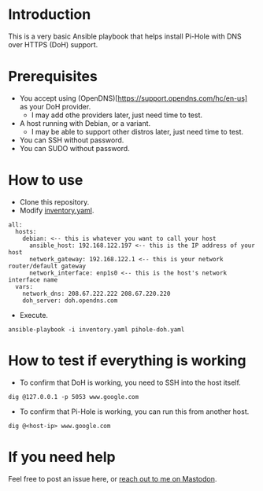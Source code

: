 # Introduction
This is a very basic Ansible playbook that helps install Pi-Hole with DNS over HTTPS (DoH) support.

# Prerequisites
- You accept using (OpenDNS)[https://support.opendns.com/hc/en-us] as your DoH provider.
  - I may add othe providers later, just need time to test.
- A host running with Debian, or a variant.
  - I may be able to support other distros later, just need time to test.
- You can SSH without password.
- You can SUDO without password.

# How to use
- Clone this repository.
- Modify [inventory.yaml](inventory.yaml).
```
all:
  hosts:
    debian: <-- this is whatever you want to call your host
      ansible_host: 192.168.122.197 <-- this is the IP address of your host
      network_gateway: 192.168.122.1 <-- this is your network router/default gateway
      network_interface: enp1s0 <-- this is the host's network interface name
  vars:
    network_dns: 208.67.222.222 208.67.220.220
    doh_server: doh.opendns.com
```
- Execute.
```
ansible-playbook -i inventory.yaml pihole-doh.yaml
```

# How to test if everything is working
- To confirm that DoH is working, you need to SSH into the host itself.
```
dig @127.0.0.1 -p 5053 www.google.com
```
- To confirm that Pi-Hole is working, you can run this from another host.
```
dig @<host-ip> www.google.com
```

# If you need help
Feel free to post an issue here, or [reach out to me on Mastodon](https://hachyderm.io/@badnetmask).
